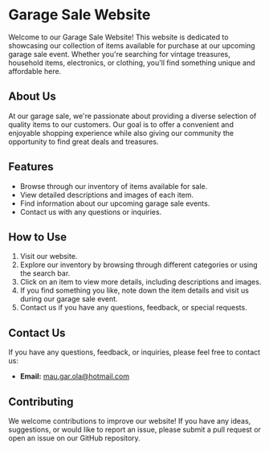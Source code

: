 # Garage Sale Website

Welcome to our Garage Sale Website! This website is dedicated to showcasing our collection of items available for purchase at our upcoming garage sale event. Whether you're searching for vintage treasures, household items, electronics, or clothing, you'll find something unique and affordable here.

## About Us

At our garage sale, we're passionate about providing a diverse selection of quality items to our customers. Our goal is to offer a convenient and enjoyable shopping experience while also giving our community the opportunity to find great deals and treasures.

## Features

- Browse through our inventory of items available for sale.
- View detailed descriptions and images of each item.
- Find information about our upcoming garage sale events.
- Contact us with any questions or inquiries.

## How to Use

1. Visit our website.
2. Explore our inventory by browsing through different categories or using the search bar.
3. Click on an item to view more details, including descriptions and images.
4. If you find something you like, note down the item details and visit us during our garage sale event.
5. Contact us if you have any questions, feedback, or special requests.

## Contact Us

If you have any questions, feedback, or inquiries, please feel free to contact us:

- **Email:** mau.gar.ola@hotmail.com

## Contributing

We welcome contributions to improve our website! If you have any ideas, suggestions, or would like to report an issue, please submit a pull request or open an issue on our GitHub repository.
